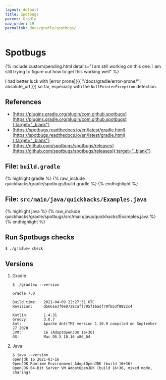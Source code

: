 ```yaml
---
layout: default
title: Spotbugs
parent: Gradle
nav_order: 19
permalink: docs/gradle/spotbugs/
---
```


# Spotbugs

{% include custom/pending.html details="I am still working on this one.  I am still trying to figure out how to get this working well" %}

I had better luck with [error prone]({{ "/docs/gradle/error-prone/" | absolute_url }}) so far, especially with
the `NullPointerException` detection.

## References

- [https://plugins.gradle.org/plugin/com.github.spotbugs](https://plugins.gradle.org/plugin/com.github.spotbugs){:target="_blank"}
- [https://spotbugs.readthedocs.io/en/latest/gradle.html](https://spotbugs.readthedocs.io/en/latest/gradle.html){:target="_blank"}
- [https://github.com/spotbugs/spotbugs/releases](https://github.com/spotbugs/spotbugs/releases){:target="_blank"}

## File: `build.gradle`

{% highlight gradle %}
{% raw_include quickhacks/gradle/spotbugs/build.gradle %}
{% endhighlight %}

## File: `src/main/java/quickhacks/Examples.java`

{% highlight java %}
{% raw_include quickhacks/gradle/spotbugs/src/main/java/quickhacks/Examples.java %}
{% endhighlight %}

## Run Spotbugs checks

```console
$ ./gradlew check
```

## Versions

1. Gradle

   ```console
   $ ./gradlew --version

   Gradle 7.0

   Build time:   2021-04-09 22:27:31 UTC
   Revision:     d5661e3f0e07a8caff705f1badf79fb5df8022c4

   Kotlin:       1.4.31
   Groovy:       3.0.7
   Ant:          Apache Ant(TM) version 1.10.9 compiled on September 27 2020
   JVM:          16 (AdoptOpenJDK 16+36)
   OS:           Mac OS X 10.16 x86_64
   ```

1. Java

   ```console
   $ java --version
   openjdk 16 2021-03-16
   OpenJDK Runtime Environment AdoptOpenJDK (build 16+36)
   OpenJDK 64-Bit Server VM AdoptOpenJDK (build 16+36, mixed mode, sharing)
   ```

